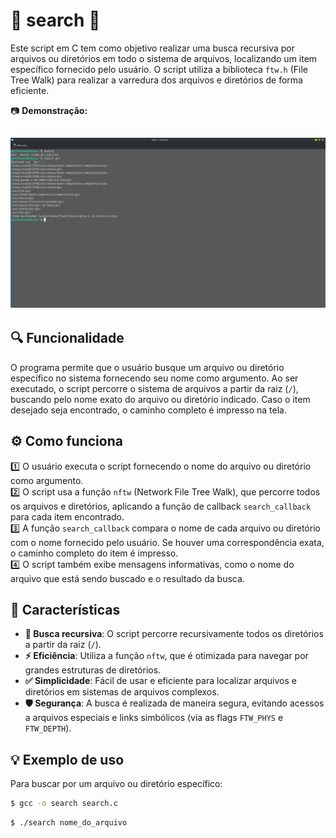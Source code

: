 # 🎯 search 🎯  

Este script em C tem como objetivo realizar uma busca recursiva por arquivos ou diretórios em todo o sistema de arquivos, localizando um item específico fornecido pelo usuário. O script utiliza a biblioteca `ftw.h` (File Tree Walk) para realizar a varredura dos arquivos e diretórios de forma eficiente.  

📷 **Demonstração:**  
 
![Demonstração do script](./image.png)
---

## 🔍 Funcionalidade  

O programa permite que o usuário busque um arquivo ou diretório específico no sistema fornecendo seu nome como argumento. Ao ser executado, o script percorre o sistema de arquivos a partir da raiz (`/`), buscando pelo nome exato do arquivo ou diretório indicado. Caso o item desejado seja encontrado, o caminho completo é impresso na tela.  

## ⚙️ Como funciona  

1️⃣ O usuário executa o script fornecendo o nome do arquivo ou diretório como argumento.  
2️⃣ O script usa a função `nftw` (Network File Tree Walk), que percorre todos os arquivos e diretórios, aplicando a função de callback `search_callback` para cada item encontrado.  
3️⃣ A função `search_callback` compara o nome de cada arquivo ou diretório com o nome fornecido pelo usuário. Se houver uma correspondência exata, o caminho completo do item é impresso.  
4️⃣ O script também exibe mensagens informativas, como o nome do arquivo que está sendo buscado e o resultado da busca.  

## 📌 Características  

- **🔄 Busca recursiva**: O script percorre recursivamente todos os diretórios a partir da raiz (`/`).  
- **⚡ Eficiência**: Utiliza a função `nftw`, que é otimizada para navegar por grandes estruturas de diretórios.  
- **✅ Simplicidade**: Fácil de usar e eficiente para localizar arquivos e diretórios em sistemas de arquivos complexos.  
- **🛡️ Segurança**: A busca é realizada de maneira segura, evitando acessos a arquivos especiais e links simbólicos (via as flags `FTW_PHYS` e `FTW_DEPTH`).  

## 💡 Exemplo de uso  

Para buscar por um arquivo ou diretório específico:  

```bash
$ gcc -o search search.c
```
```bash
$ ./search nome_do_arquivo
```
